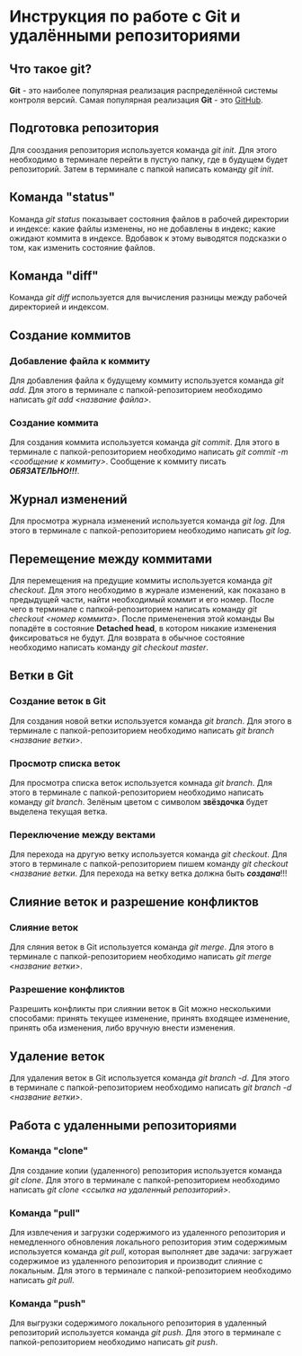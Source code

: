 # Инструкция по работе с Git и удалёнными репозиториями

## Что такое git?
**Git** - это наиболее популярная реализация распределённой системы контроля версий. Самая популярная реализация **Git** - это [GitHub](https://github.com/).

## Подготовка репозитория
Для сооздания репозитория используется команда *git init*. Для этого необходимо в терминале перейти в пустую папку, где в будущем будет репозиторий. Затем в терминале с папкой написать команду *git init*.

## Команда "status"
Команда *git status* показывает состояния файлов в рабочей директории и индексе: какие файлы изменены, но не добавлены в индекс; какие ожидают коммита в индексе. Вдобавок к этому выводятся подсказки о том, как изменить состояние файлов.

## Команда "diff"
Команда *git diff* используется для вычисления разницы между рабочей директорией и индексом.

## Создание коммитов

### Добавление файла к коммиту
Для добавления файла к будущему коммиту используется команда *git add*. Для этого в терминале с папкой-репозиторием необходимо написать *git add <название файла>*.

### Создание коммита
Для создания коммита используется команда *git commit*. Для этого в терминале с папкой-репозиторием необходимо написать *git commit -m <сообщение к коммиту>*. Сообщение к коммиту писать ***ОБЯЗАТЕЛЬНО!!!***.

## Журнал изменений
Для просмотра журнала изменений используется команда *git log*. Для этого в терминале с папкой-репозиторием необходимо написать *git log*.

## Перемещение между коммитами
Для перемещения на предущие коммиты используется команда *git checkout*. Для этого необходимо в журнале изменений, как показано в предыдущей части, найти необходимый коммит и его номер. После чего в терминале с папкой-репозиторием написать команду *git checkout <номер коммита>*. После примененения этой команды Вы попадёте в состояние **Detached head**, в котором никакие изменения фиксироваться не будут. Для возврата в обычное состояние необходимо написать команду *git checkout master*.

## Ветки в Git

### Создание веток в Git
Для создания новой ветки используется команда *git branch*. Для этого в терминале с папкой-репозиторием необходимо написать *git branch <название ветки>*.

### Просмотр списка веток
Для просмотра списка веток используется комнада *git branch*. Для этого в терминале с папкой-репозиторием необходимо написать команду *git branch*. Зелёным цветом с символом **звёздочка** будет выделена текущая ветка.

### Переключение между вектами
Для перехода на другую ветку используется команда *git checkout*. Для этого в терминале с папкой-репозиторием пишем команду *git checkout <название ветки*. Для перехода на ветку ветка должна быть ***создана***!!!

## Слияние веток и разрешение конфликтов

### Слияние веток
Для сляния веток в Git используется команда *git merge*. Для этого в терминале с папкой-репозиторием необходимо написать *git merge <название ветки>*.

### Разрешение конфликтов
Разрешить конфликты при слиянии веток в Git можно несколькими способами: принять текущее изменение, принять входящее изменение, принять оба изменения, либо вручную внести изменения.

## Удаление веток
Для удаления веток в Git используется команда *git branch -d*. Для этого в терминале с папкой-репозиторием необходимо написать *git branch -d <название ветки>*.

## Работа с удаленными репозиториями

### Команда "clone"
Для создание копии (удаленного) репозитория используется команда *git clone*. Для этого в терминале с папкой-репозиторием необходимо написать *git clone <ссылка на удаленный репозиторий>*.

### Команда "pull"
Для извлечения и загрузки содержимого из удаленного репозитория и немедленного обновления локального репозитория этим содержимым используется команда *git pull*, которая выполняет две задачи: загружает содержимое из удаленного репозитория и производит слияние с локальным. Для этого в терминале с папкой-репозиторием необходимо написать *git pull*.

### Команда "push"
Для выгрузки содержимого локального репозитория в удаленный репозиторий используется команда *git push*. Для этого в терминале с папкой-репозиторием необходимо написать *git push*.